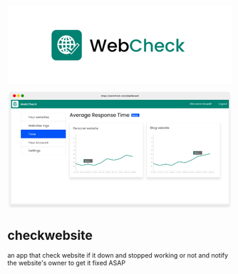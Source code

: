 <p align="center">
  <img src="https://github.com/mouadTaoussi/checkwebsite/blob/master/BackgroundLogoLight.jpg"/>
</p>
<p align="center">
  <img src="https://github.com/mouadTaoussi/checkwebsite/blob/master/wc-front-end/src/assets/DashboardPreview.svg"/>
</p>

# checkwebsite
an app that check website if it down and stopped working or not and notify the website's owner to get it fixed ASAP